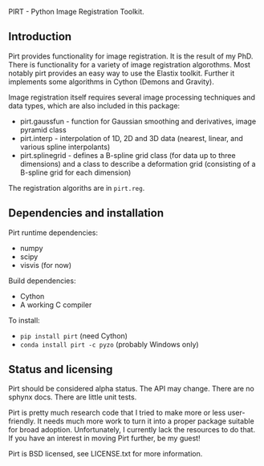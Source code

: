 PIRT - Python Image Registration Toolkit.

Introduction
------------

Pirt provides functionality for image registration. It is the result
of my PhD. There is functionality for a variety of image registration
algorothms. Most notably pirt provides an easy way to use the Elastix
toolkit. Further it implements some algorithms in Cython (Demons and
Gravity).

Image registration itself requires several image processing techniques
and data types, which are also included in this package:

  * pirt.gaussfun - function for Gaussian smoothing and
    derivatives, image pyramid class
  * pirt.interp - interpolation of 1D, 2D and 3D data (nearest, linear,
    and various spline interpolants)
  * pirt.splinegrid - defines a B-spline grid class (for data up to
    three dimensions) and a class to describe a deformation grid
    (consisting of a B-spline grid for each dimension)
  
The registration algoriths are in `pirt.reg`.


Dependencies and installation
-----------------------------

Pirt runtime dependencies:

  * numpy
  * scipy
  * visvis (for now)

Build dependencies:

  * Cython
  * A working C compiler

To install:

  * `pip install pirt`  (need Cython)
  * `conda install pirt -c pyzo` (probably Windows only)


Status and licensing
--------------------

Pirt should be considered alpha status. The API may change. There are no
sphynx docs. There are little unit tests.

Pirt is pretty much research code that I tried to make more or less
user-friendly. It needs much more work to turn it into a proper package
suitable for broad adoption. Unfortunately, I currently lack the
resources to do that. If you have an interest in moving Pirt further,
be my guest!

Pirt is BSD licensed, see LICENSE.txt for more information.
